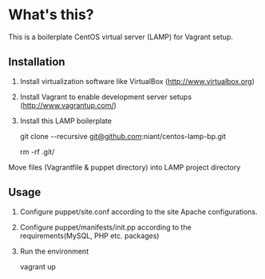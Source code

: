 # What's this?

This is a boilerplate CentOS virtual server (LAMP) for Vagrant setup.

## Installation

1. Install virtualization software like VirtualBox (http://www.virtualbox.org)

2. Install Vagrant to enable development server setups (http://www.vagrantup.com/)

3. Install this LAMP boilerplate

    git clone --recursive git@github.com:niant/centos-lamp-bp.git

    rm -rf .git/

Move files (Vagrantfile & puppet directory) into LAMP project directory

## Usage

1. Configure puppet/site.conf according to the site Apache configurations.

2. Configure puppet/manifests/init.pp according to the requirements(MySQL, PHP etc. packages)

3. Run the environment

    vagrant up
